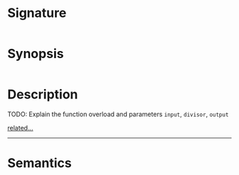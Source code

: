 # Signature
```vikid-signature
```

# Synopsis
```vikid-synopsis
```

# Description
TODO: Explain the function overload and parameters `input`, `divisor`, `output`

[related...](https://en.wikipedia.org/wiki/Division_(mathematics))

----
# Semantics